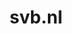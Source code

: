 ---
layout: post
title: "svb.nl"
internal_url: "/dutchgov/svb.nl.html"
subdomains_count: 156
all_subdomains_count: 273
urls_count: 60
ssl_rank: 0
http_rank: 55
url_link: /data/svb.nl/urls.txt
all_subdomains_link: /data/svb.nl/all_subdomains.txt
subdomains_link: /data/svb.nl/subdomains.txt
categories: dutchgov
---